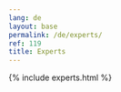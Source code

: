 ```yaml
---
lang: de
layout: base
permalink: /de/experts/
ref: 119
title: Experts
---
```


{% include experts.html %}